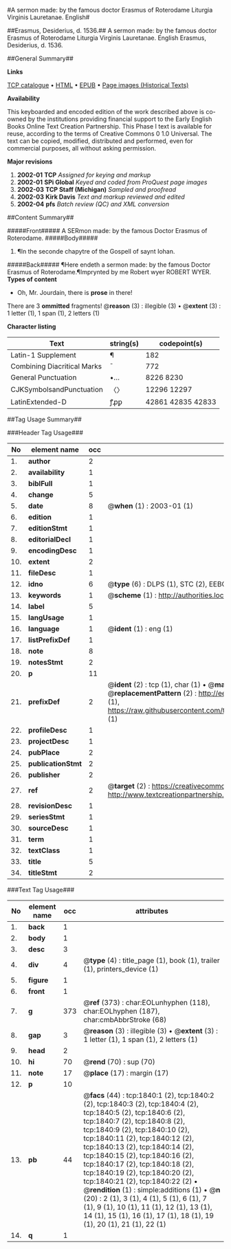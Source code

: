 #A sermon made: by the famous doctor Erasmus of Roterodame Liturgia Virginis Lauretanae. English#

##Erasmus, Desiderius, d. 1536.##
A sermon made: by the famous doctor Erasmus of Roterodame
Liturgia Virginis Lauretanae. English
Erasmus, Desiderius, d. 1536.

##General Summary##

**Links**

[TCP catalogue](http://www.ota.ox.ac.uk/tcp/)  • 
[HTML](http://tei.it.ox.ac.uk/tcp/Texts-HTML/free/A00/A00392.html)  • 
[EPUB](http://tei.it.ox.ac.uk/tcp/Texts-EPUB/free/A00/A00392.epub) • 
[Page images (Historical Texts)](https://data.historicaltexts.jisc.ac.uk/view?pubId=eebo-99837514e&pageId=eebo-99837514e-1840-1)

**Availability**

This keyboarded and encoded edition of the
	       work described above is co-owned by the institutions
	       providing financial support to the Early English Books
	       Online Text Creation Partnership. This Phase I text is
	       available for reuse, according to the terms of Creative
	       Commons 0 1.0 Universal. The text can be copied,
	       modified, distributed and performed, even for
	       commercial purposes, all without asking permission.

**Major revisions**

1. __2002-01__ __TCP__ *Assigned for keying and markup*
1. __2002-01__ __SPi Global__ *Keyed and coded from ProQuest page images*
1. __2002-03__ __TCP Staff (Michigan)__ *Sampled and proofread*
1. __2002-03__ __Kirk Davis__ *Text and markup reviewed and edited*
1. __2002-04__ __pfs__ *Batch review (QC) and XML conversion*

##Content Summary##

#####Front#####
A SERmon made: by the famous Doctor Erasmus of Roterodame.
#####Body#####

1. ¶In the seconde chapytre of the Gospell of saynt Iohan.

#####Back#####
¶Here endeth a sermon made: by the famous Doctor Erasmus of Roterodame.¶Imprynted by me Robert wyer ROBERT WYER.
**Types of content**

  * Oh, Mr. Jourdain, there is **prose** in there!

There are 3 **ommitted** fragments! 
 @__reason__ (3) : illegible (3)  •  @__extent__ (3) : 1 letter (1), 1 span (1), 2 letters (1)

**Character listing**


|Text|string(s)|codepoint(s)|
|---|---|---|
|Latin-1 Supplement|¶|182|
|Combining             Diacritical Marks|̄|772|
|General Punctuation|•…|8226 8230|
|CJKSymbolsandPunctuation|〈〉|12296 12297|
|LatinExtended-D|ꝭꝓꝑ|42861 42835 42833|

##Tag Usage Summary##

###Header Tag Usage###

|No|element name|occ|attributes|
|---|---|---|---|
|1.|__author__|2||
|2.|__availability__|1||
|3.|__biblFull__|1||
|4.|__change__|5||
|5.|__date__|8| @__when__ (1) : 2003-01 (1)|
|6.|__edition__|1||
|7.|__editionStmt__|1||
|8.|__editorialDecl__|1||
|9.|__encodingDesc__|1||
|10.|__extent__|2||
|11.|__fileDesc__|1||
|12.|__idno__|6| @__type__ (6) : DLPS (1), STC (2), EEBO-CITATION (1), PROQUEST (1), VID (1)|
|13.|__keywords__|1| @__scheme__ (1) : http://authorities.loc.gov/ (1)|
|14.|__label__|5||
|15.|__langUsage__|1||
|16.|__language__|1| @__ident__ (1) : eng (1)|
|17.|__listPrefixDef__|1||
|18.|__note__|8||
|19.|__notesStmt__|2||
|20.|__p__|11||
|21.|__prefixDef__|2| @__ident__ (2) : tcp (1), char (1)  •  @__matchPattern__ (2) : ([0-9\-]+):([0-9IVX]+) (1), (.+) (1)  •  @__replacementPattern__ (2) : http://eebo.chadwyck.com/downloadtiff?vid=$1&page=$2 (1), https://raw.githubusercontent.com/textcreationpartnership/Texts/master/tcpchars.xml#$1 (1)|
|22.|__profileDesc__|1||
|23.|__projectDesc__|1||
|24.|__pubPlace__|2||
|25.|__publicationStmt__|2||
|26.|__publisher__|2||
|27.|__ref__|2| @__target__ (2) : https://creativecommons.org/publicdomain/zero/1.0/ (1), http://www.textcreationpartnership.org/docs/. (1)|
|28.|__revisionDesc__|1||
|29.|__seriesStmt__|1||
|30.|__sourceDesc__|1||
|31.|__term__|1||
|32.|__textClass__|1||
|33.|__title__|5||
|34.|__titleStmt__|2||


###Text Tag Usage###

|No|element name|occ|attributes|
|---|---|---|---|
|1.|__back__|1||
|2.|__body__|1||
|3.|__desc__|3||
|4.|__div__|4| @__type__ (4) : title_page (1), book (1), trailer (1), printers_device (1)|
|5.|__figure__|1||
|6.|__front__|1||
|7.|__g__|373| @__ref__ (373) : char:EOLunhyphen (118), char:EOLhyphen (187), char:cmbAbbrStroke (68)|
|8.|__gap__|3| @__reason__ (3) : illegible (3)  •  @__extent__ (3) : 1 letter (1), 1 span (1), 2 letters (1)|
|9.|__head__|2||
|10.|__hi__|70| @__rend__ (70) : sup (70)|
|11.|__note__|17| @__place__ (17) : margin (17)|
|12.|__p__|10||
|13.|__pb__|44| @__facs__ (44) : tcp:1840:1 (2), tcp:1840:2 (2), tcp:1840:3 (2), tcp:1840:4 (2), tcp:1840:5 (2), tcp:1840:6 (2), tcp:1840:7 (2), tcp:1840:8 (2), tcp:1840:9 (2), tcp:1840:10 (2), tcp:1840:11 (2), tcp:1840:12 (2), tcp:1840:13 (2), tcp:1840:14 (2), tcp:1840:15 (2), tcp:1840:16 (2), tcp:1840:17 (2), tcp:1840:18 (2), tcp:1840:19 (2), tcp:1840:20 (2), tcp:1840:21 (2), tcp:1840:22 (2)  •  @__rendition__ (1) : simple:additions (1)  •  @__n__ (20) : 2 (1), 3 (1), 4 (1), 5 (1), 6 (1), 7 (1), 9 (1), 10 (1), 11 (1), 12 (1), 13 (1), 14 (1), 15 (1), 16 (1), 17 (1), 18 (1), 19 (1), 20 (1), 21 (1), 22 (1)|
|14.|__q__|1||

